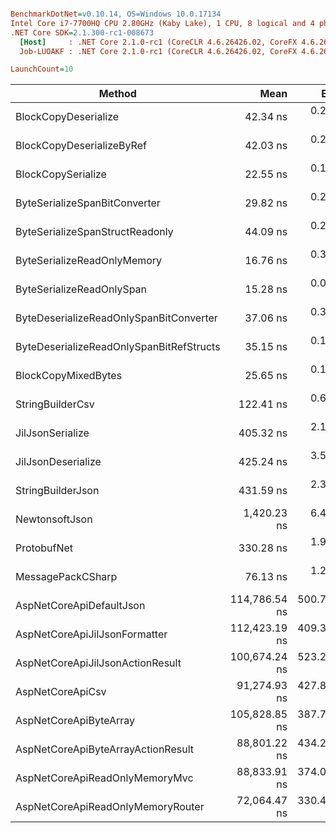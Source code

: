 ``` ini

BenchmarkDotNet=v0.10.14, OS=Windows 10.0.17134
Intel Core i7-7700HQ CPU 2.80GHz (Kaby Lake), 1 CPU, 8 logical and 4 physical cores
.NET Core SDK=2.1.300-rc1-008673
  [Host]     : .NET Core 2.1.0-rc1 (CoreCLR 4.6.26426.02, CoreFX 4.6.26426.04), 64bit RyuJIT
  Job-LUOAKF : .NET Core 2.1.0-rc1 (CoreCLR 4.6.26426.02, CoreFX 4.6.26426.04), 64bit RyuJIT

LaunchCount=10  

```
|                                   Method |          Mean |       Error |        StdDev |        Median | Rank |
|----------------------------------------- |--------------:|------------:|--------------:|--------------:|-----:|
|                     BlockCopyDeserialize |      42.34 ns |   0.2441 ns |     0.9027 ns |      42.31 ns |    9 |
|                BlockCopyDeserializeByRef |      42.03 ns |   0.2022 ns |     0.7352 ns |      42.02 ns |    8 |
|                       BlockCopySerialize |      22.55 ns |   0.1142 ns |     0.4180 ns |      22.56 ns |    3 |
|            ByteSerializeSpanBitConverter |      29.82 ns |   0.2318 ns |     0.8803 ns |      29.74 ns |    5 |
|          ByteSerializeSpanStructReadonly |      44.09 ns |   0.2607 ns |     0.9412 ns |      43.98 ns |   10 |
|              ByteSerializeReadOnlyMemory |      16.76 ns |   0.3013 ns |     1.0916 ns |      16.30 ns |    2 |
|                ByteSerializeReadOnlySpan |      15.28 ns |   0.0930 ns |     0.3405 ns |      15.21 ns |    1 |
|  ByteDeserializeReadOnlySpanBitConverter |      37.06 ns |   0.3088 ns |     1.1226 ns |      36.69 ns |    7 |
| ByteDeserializeReadOnlySpanBitRefStructs |      35.15 ns |   0.1331 ns |     0.4788 ns |      34.99 ns |    6 |
|                      BlockCopyMixedBytes |      25.65 ns |   0.1862 ns |     0.7162 ns |      25.65 ns |    4 |
|                         StringBuilderCsv |     122.41 ns |   0.6778 ns |     2.4382 ns |     122.29 ns |   12 |
|                         JilJsonSerialize |     405.32 ns |   2.1953 ns |     7.9533 ns |     405.08 ns |   14 |
|                       JilJsonDeserialize |     425.24 ns |   3.5032 ns |    12.8251 ns |     422.24 ns |   15 |
|                        StringBuilderJson |     431.59 ns |   2.3170 ns |     8.5985 ns |     430.90 ns |   16 |
|                           NewtonsoftJson |   1,420.23 ns |   6.4967 ns |    23.8658 ns |   1,418.10 ns |   17 |
|                              ProtobufNet |     330.28 ns |   1.9827 ns |     7.3083 ns |     329.99 ns |   13 |
|                        MessagePackCSharp |      76.13 ns |   1.2688 ns |     4.5643 ns |      76.72 ns |   11 |
|                 AspNetCoreApiDefaultJson | 114,786.54 ns | 500.7055 ns | 1,820.3811 ns | 114,700.95 ns |   24 |
|            AspNetCoreApiJilJsonFormatter | 112,423.19 ns | 409.3078 ns | 1,482.8857 ns | 112,271.83 ns |   23 |
|         AspNetCoreApiJilJsonActionResult | 100,674.24 ns | 523.2267 ns | 1,888.9243 ns | 100,633.11 ns |   21 |
|                         AspNetCoreApiCsv |  91,274.93 ns | 427.8149 ns | 1,571.5917 ns |  91,142.81 ns |   20 |
|                   AspNetCoreApiByteArray | 105,828.85 ns | 387.7865 ns | 1,404.9159 ns | 105,952.85 ns |   22 |
|       AspNetCoreApiByteArrayActionResult |  88,801.22 ns | 434.2339 ns | 1,643.5558 ns |  88,740.05 ns |   19 |
|           AspNetCoreApiReadOnlyMemoryMvc |  88,833.91 ns | 374.0342 ns | 1,364.5926 ns |  88,830.05 ns |   19 |
|        AspNetCoreApiReadOnlyMemoryRouter |  72,064.47 ns | 330.4402 ns | 1,197.1556 ns |  72,125.50 ns |   18 |
